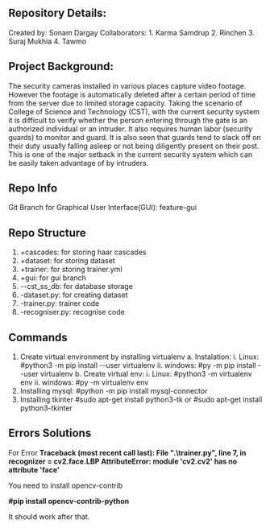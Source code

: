 Repository Details:
----------------------------------------------
Created by: Sonam Dargay
Collaborators: 
        1. Karma Samdrup
        2. Rinchen
        3. Suraj Mukhia
        4. Tawmo

Project Background:
----------------------------------------------
The security cameras installed in various places capture video footage. However the                 footage is automatically deleted after a certain period of time from the server due to limited storage capacity. Taking the scenario of College of Science and Technology (CST), with the current security system it is difficult to verify whether the person entering through the gate is an authorized individual or an intruder. It also requires human labor (security guards) to monitor and guard. It is also seen that guards tend to slack off on their duty usually falling asleep or not being diligently present on their post. This is one of the major setback in the current security system which can be easily taken advantage of by intruders.

Repo Info
---------------------------------------------
Git Branch for Graphical User Interface(GUI): feature-gui


Repo Structure
---------------------------------------------
1. +cascades: for storing haar cascades
2. +dataset: for storing dataset
3. +trainer: for storing trainer.yml
4. +gui: for gui branch
5. --cst_ss_db: for database storage
6. -dataset.py: for creating dataset
7. -trainer.py: trainer code
8. -recogniser.py: recognise code

Commands
----------------------------------------------
1. Create virtual environment by installing virtualenv
a. Instalation: 
        i. Linux: #python3 -m pip install --user virtualenv
        ii. windows: #py -m pip install --user virtualenv
b. Create virtual env:
        i. Linux: #python3 -m virtualenv env
        ii. windows: #py -m virtualenv env
2. Installing mysql:
        #python -m pip install mysql-connector
3. Installing tkinter
        #sudo apt-get install python3-tk
        or
        #sudo apt-get install python3-tkinter


Errors Solutions
-----------------------------------------------------
For Error
<b>Traceback (most recent call last):
File ".\trainer.py", line 7, in <module>
    recognizer = cv2.face.LBP
AttributeError: module 'cv2.cv2' has no attribute 'face'</b>

You need to install opencv-contrib

<b>#pip install opencv-contrib-python</b>

It should work after that.
